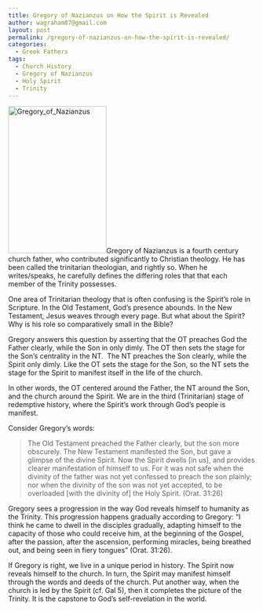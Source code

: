 ```yaml
---
title: Gregory of Nazianzus on How the Spirit is Revealed
author: wagraham87@gmail.com
layout: post
permalink: /gregory-of-nazianzus-on-how-the-spirit-is-revealed/
categories:
  - Greek Fathers
tags:
  - Church History
  - Gregory of Nazianzus
  - Holy Spirit
  - Trinity
---
```

[<img class="alignright size-medium wp-image-210" src="http://www.wyattgraham.com/wp-content/uploads/2014/04/Gregory_of_Nazianzus-200x300.jpg" alt="Gregory_of_Nazianzus" width="200" height="300" />][1]Gregory of Nazianzus is a fourth century church father, who contributed significantly to Christian theology. He has been called the trinitarian theologian, and rightly so. When he writes/speaks, he carefully defines the differing roles that that each member of the Trinity possesses.

One area of Trinitarian theology that is often confusing is the Spirit&#8217;s role in Scripture. In the Old Testament, God&#8217;s presence abounds. In the New Testament, Jesus weaves through every page. But what about the Spirit? Why is his role so comparatively small in the Bible?<!--more-->

Gregory answers this question by asserting that the OT preaches God the Father clearly, while the Son in only dimly. The OT then sets the stage for the Son&#8217;s centrality in the NT.  The NT preaches the Son clearly, while the Spirit only dimly. Like the OT sets the stage for the Son, so the NT sets the stage for the Spirit to manifest itself in the life of the church.

In other words, the OT centered around the Father, the NT around the Son, and the church around the Spirit. We are in the third (Trinitarian) stage of redemptive history, where the Spirit&#8217;s work through God&#8217;s people is manifest.

Consider Gregory&#8217;s words:

> The Old Testament preached the Father clearly, but the son more obscurely. The New Testament manifested the Son, but gave a glimpse of the divine Spirit. Now the Spirit dwells [in us], and provides clearer manifestation of himself to us. For it was not safe when the divinity of the father was not yet confessed to preach the son plainly; nor when the divinity of the son was not yet accepted, to be overloaded [with the divinity of] the Holy Spirit. (Orat. 31:26)

Gregory sees a progression in the way God reveals himself to humanity as the Trinity. This progression happens gradually according to Gregory: &#8220;I think he came to dwell in the disciples gradually, adapting himself to the capacity of those who could receive him, at the beginning of the Gospel, after the passion, after the ascension, performing miracles, being breathed out, and being seen in fiery tongues&#8221; (Orat. 31:26).

If Gregory is right, we live in a unique period in history. The Spirit now reveals himself to the church. In turn, the Spirit may manifest himself through the words and deeds of the church. Put another way, when the church is led by the Spirit (cf. Gal 5), then it completes the picture of the Trinity. It is the capstone to God&#8217;s self-revelation in the world.

&nbsp;

&nbsp;

 [1]: http://www.wyattgraham.com/wp-content/uploads/2014/04/Gregory_of_Nazianzus.jpg